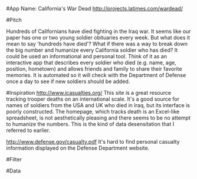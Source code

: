 #App Name: California's War Dead
http://projects.latimes.com/wardead/

#Pitch

Hundreds of Californians have died fighting in the Iraq war. It seems like our paper has one or two young soldier obituaries every week. But what does it mean to say 'hundreds have died'? What if there was a way to break down the big number and humanize every California soldier who has died? It could be used an informational and personal tool. Think of it as an interactive app that describes every soldier who died (e.g. name, age, position, hometown) and allows friends and family to share their favorite memories. It is automated so it will check with the Department of Defense once a day to see if new soldiers should be added.

#Inspiration
http://www.icasualties.org/
This site is a great resource tracking trooper deaths on an international scale. It's a good source for names of soldiers from the USA and UK who died in Iraq, but its interface is poorly constructed. The homepage, which tracks death is an Excel-like spreadsheet, is not aesthetically pleasing and there seems to be no attempt to humanize the numbers. This is the kind of data desensitation that I referred to earlier.

http://www.defense.gov/casualty.pdf
It's hard to find personal casualty information displayed on the Defense Department website.


#Filter	

#Data